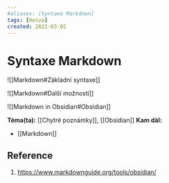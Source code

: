 ```yaml
---
#aliases: [Syntaxe Markdown]
tags: [Honza]
created: 2022-03-02
---
```


# Syntaxe Markdown
![[Markdown#Základní syntaxe]]

![[Markdown#Další možnosti]]

![[Markdown in Obsidian#Obsidian]]


**Téma(ta):** [[Chytré poznámky]], [[Obsidian]] 
**Kam dál:**
- [[Markdown]]

## Reference
1. https://www.markdownguide.org/tools/obsidian/